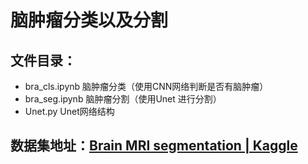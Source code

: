 # 脑肿瘤分类以及分割

## 文件目录：

- bra_cls.ipynb 脑肿瘤分类（使用CNN网络判断是否有脑肿瘤）
- bra_seg.ipynb 脑肿瘤分割（使用Unet 进行分割）
- Unet.py Unet网络结构


## 数据集地址：[Brain MRI segmentation | Kaggle](https://www.kaggle.com/datasets/mateuszbuda/lgg-mri-segmentation)
